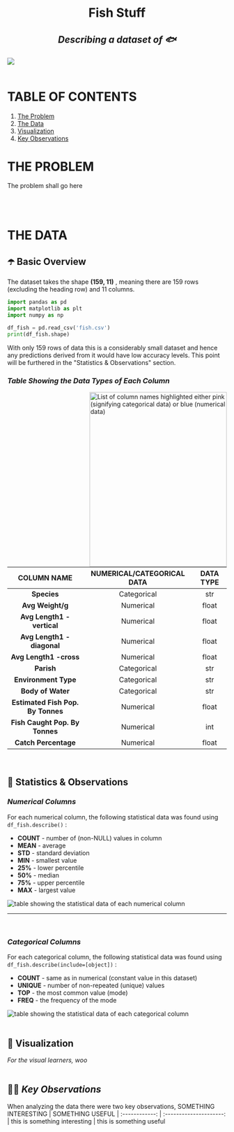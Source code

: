 # <p align="center">Fish Stuff </p> 
## *<p align="center">Describing a dataset of :fish: </p>*

<img src="https://user-images.githubusercontent.com/67931161/141594058-f8656f0b-58c8-44dc-befb-9b29d807377d.gif" align="center">
<br><br>

# **TABLE OF CONTENTS**
1. [The Problem](https://github.com/Mandy-cyber/FishStuff/blob/main/README.md#the-problem)
2. [The Data](https://github.com/Mandy-cyber/FishStuff/blob/main/README.md#the-data)
3. [Visualization](https://github.com/Mandy-cyber/FishStuff/blob/main/README.md#visualization)
4. [Key Observations](https://github.com/Mandy-cyber/FishStuff/blob/main/README.md#key-observations)

# **THE PROBLEM**
The problem shall go here</p>
<br><br>

# **THE DATA**
## ☂️ Basic Overview
The dataset takes the shape **(159, 11)** , meaning there are 159 rows (excluding the heading row) and 11 columns.

```python
import pandas as pd
import matplotlib as plt
import numpy as np

df_fish = pd.read_csv('fish.csv') 
print(df_fish.shape)
```
With only 159 rows of data this is a considerably small dataset and hence any predictions derived from it would have low accuracy levels. This point will be furthered in the "Statistics & Observations" section.
<br>

### *Table Showing the Data Types of Each Column*

<img src="https://user-images.githubusercontent.com/67931161/141595161-f985b5de-b2c6-450a-aed9-cb68aa8e4e08.jpg" alt="List of column names highlighted either pink (signifying categorical data) or blue (numerical data)" align="right" height="400" width="315px"/>

COLUMN NAME | NUMERICAL/CATEGORICAL DATA | DATA TYPE
:------------: | :---------------------: | :-----------:
**Species** | Categorical | str
**Avg Weight/g** | Numerical | float
**Avg Length1 -vertical** | Numerical | float
**Avg Length1 -diagonal** | Numerical | float
**Avg Length1 -cross** | Numerical | float
**Parish** | Categorical | str
**Environment Type** | Categorical | str
**Body of Water** | Categorical | str
**Estimated Fish Pop. By Tonnes** | Numerical | float
**Fish Caught Pop. By Tonnes** | Numerical | int
**Catch Percentage** | Numerical | float
<br>

## 🔢 Statistics & Observations
### *Numerical Columns*
For each numerical column, the following statistical data was found using `df_fish.describe()` :
<ul>
  <li><b>COUNT</b> - number of (non-NULL) values in column</li>
  <li><b>MEAN</b> - average</li>
  <li><b>STD</b> - standard deviation</li>
  <li><b>MIN</b> - smallest value</li>
  <li><b>25%</b> - lower percentile</li>
  <li><b>50%</b> - median</li>
  <li><b>75%</b> - upper percentile</li>
  <li><b>MAX</b> - largest value</li>
</ul>
<img src="https://user-images.githubusercontent.com/67931161/141595982-9d52fecb-3a53-48a3-bbff-ec2e1734ce38.jpg" alt="table showing the statistical data of each numerical column"/>
<br>

---
<br>

### *Categorical Columns*
For each categorical column, the following statistical data was found using `df_fish.describe(include=[object])` :
<ul>
  <li><b>COUNT</b> - same as in numerical (constant value in this dataset)</li>
  <li><b>UNIQUE</b> - number of non-repeated (unique) values</li>
  <li><b>TOP</b> - the most common value (mode)</li>
  <li><b>FREQ</b> - the frequency of the mode</li>
</ul>
<img src="https://user-images.githubusercontent.com/67931161/141597598-9739d299-bd33-40ce-beac-c43dfa5bf3c7.jpg" alt="table showing the statistical data of each categorical column"/>
<br><br>

## 🌈 Visualization
*For the visual learners, woo*
<br><br>

## 👩‍🌾 *Key Observations*
When analyzing the data there were two key observations,
SOMETHING INTERESTING | SOMETHING USEFUL |
:------------: | :---------------------: |
this is something interesting | this is something useful
